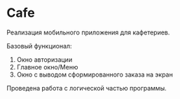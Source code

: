 # Cafe

Реализация мобильного приложения для кафетериев.

Базовый функционал:
1. Окно авторизации
2. Главное окно/Меню
3. Окно с выводом сформированного заказа на экран

Проведена работа с логической частью программы. 

